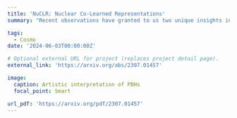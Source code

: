 ```yaml
---
title: 'NuCLR: Nuclear Co-Learned Representations'
summary: "Recent observations have granted to us two unique insights into the early universe: the presence of a low-frequency stochastic gravitational wave background detected by the NANOGrav and Pulsar Timing Array (PTA) experiments and the emergence of unusually massive galaxy candidates at high redshifts reported by the James Webb Space Telescope (JWST). In this letter, we consider the possibility that both observations have a common origin, namely primordial black holes (PBHs) in the mass range between ${{< /math >}}10^{6}~M_{\odot}${{< /math >}} and ${{< /math >}}10^{13}~M_{\odot}${{< /math >}}. While superheavy PBHs act as seeds for accelerated galaxy formation capable of explaining the JWST extreme galaxies, they can also form binary mergers that source gravitational waves which can be potentially identified as the PTA signal. The analysis is performed taking into account the constraints on the relevant region of the PBH parameter space including the novel bound imposed by the Ultraviolet Luminosity Function of galaxies observed by the Hubble Space Telescope. We conclude that PTA's and JWST's interpretations in terms of PBH binary mergers and Poissonian gas of PBHs, respectively, are strongly excluded."

tags:
  - Cosmo
date: '2024-06-03T00:00:00Z'

# Optional external URL for project (replaces project detail page).
external_link: 'https://arxiv.org/abs/2307.01457'

image:
  caption: Artistic interpretation of PBHs
  focal_point: Smart

url_pdf: 'https://arxiv.org/pdf/2307.01457'
---
```

